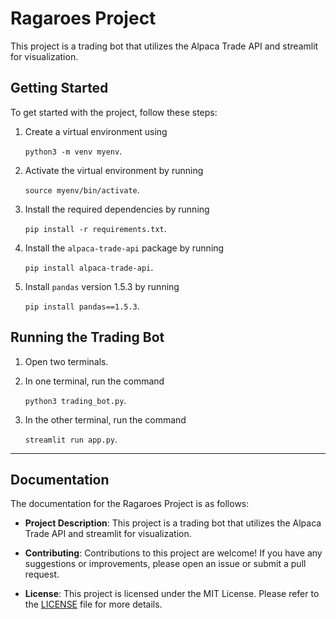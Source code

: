 # Ragaroes Project

This project is a trading bot that utilizes the Alpaca Trade API and streamlit for visualization.

## Getting Started

To get started with the project, follow these steps:

1. Create a virtual environment using

     `python3 -m venv myenv`.
   
3. Activate the virtual environment by running

   `source myenv/bin/activate`.
   
6. Install the required dependencies by running

   `pip install -r requirements.txt`.
   
8. Install the `alpaca-trade-api` package by running

   `pip install alpaca-trade-api`.
  
10. Install `pandas` version 1.5.3 by running

    `pip install pandas==1.5.3`.

## Running the Trading Bot

1. Open two terminals.
2. In one terminal, run the command

   `python3 trading_bot.py`.
   
4. In the other terminal, run the command

   `streamlit run app.py`.
   
---

## Documentation

The documentation for the Ragaroes Project is as follows:

- **Project Description**: This project is a trading bot that utilizes the Alpaca Trade API and streamlit for visualization.

- **Contributing**: Contributions to this project are welcome! If you have any suggestions or improvements, please open an issue or submit a pull request.

- **License**: This project is licensed under the MIT License. Please refer to the [LICENSE](LICENSE) file for more details.
